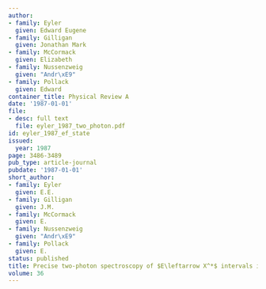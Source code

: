 ```yaml
---
author:
- family: Eyler
  given: Edward Eugene
- family: Gilligan
  given: Jonathan Mark
- family: McCormack
  given: Elizabeth
- family: Nussenzweig
  given: "Andr\xE9"
- family: Pollack
  given: Edward
container_title: Physical Review A
date: '1987-01-01'
file:
- desc: full text
  file: eyler_1987_two_photon.pdf
id: eyler_1987_ef_state
issued:
  year: 1987
page: 3486-3489
pub_type: article-journal
pubdate: '1987-01-01'
short_author:
- family: Eyler
  given: E.E.
- family: Gilligan
  given: J.M.
- family: McCormack
  given: E.
- family: Nussenzweig
  given: "Andr\xE9"
- family: Pollack
  given: E.
status: published
title: Precise two-photon spectroscopy of $E\leftarrow X^*$ intervals in H$_2$
volume: 36
---
```

